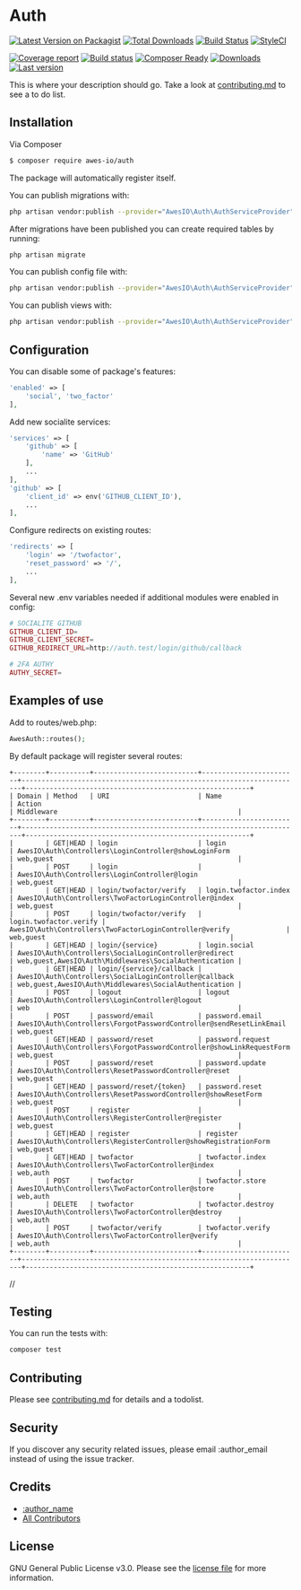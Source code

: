# Auth

[![Latest Version on Packagist][ico-version]][link-packagist]
[![Total Downloads][ico-downloads]][link-downloads]
[![Build Status][ico-travis]][link-travis]
[![StyleCI][ico-styleci]][link-styleci]

[![Coverage report](http://gitlab.awescode.com/awes-io/auth/badges/master/coverage.svg)](https://www.awes.io/)
[![Build status](http://gitlab.awescode.com/awes-io/auth/badges/master/build.svg)](https://www.awes.io/)
[![Composer Ready](https://www.awc.wtf/awes-io/auth/status.svg)](https://www.awes.io/)
[![Downloads](https://www.awc.wtf/awes-io/auth/downloads.svg)](https://www.awes.io/)
[![Last version](https://www.awc.wtf/awes-io/auth/version.svg)](https://www.awes.io/) 


This is where your description should go. Take a look at [contributing.md](contributing.md) to see a to do list.

## Installation

Via Composer

``` bash
$ composer require awes-io/auth
```

The package will automatically register itself.

You can publish migrations with:

```bash
php artisan vendor:publish --provider="AwesIO\Auth\AuthServiceProvider" --tag="migrations"
```

After migrations have been published you can create required tables by running:

```bash
php artisan migrate
```

You can publish config file with:

```bash
php artisan vendor:publish --provider="AwesIO\Auth\AuthServiceProvider" --tag="config"
```

You can publish views with:

```bash
php artisan vendor:publish --provider="AwesIO\Auth\AuthServiceProvider" --tag="views"
```

## Configuration

You can disable some of package's features:

```php
'enabled' => [
    'social', 'two_factor'
],
```

Add new socialite services:

```php
'services' => [
    'github' => [
        'name' => 'GitHub'
    ],
    ...
],
'github' => [
    'client_id' => env('GITHUB_CLIENT_ID'),
    ...
],
```

Configure redirects on existing routes:

```php
'redirects' => [
    'login' => '/twofactor',
    'reset_password' => '/',
    ...
],
```

Several new .env variables needed if additional modules were enabled in config:

```php
# SOCIALITE GITHUB
GITHUB_CLIENT_ID=
GITHUB_CLIENT_SECRET=
GITHUB_REDIRECT_URL=http://auth.test/login/github/callback

# 2FA AUTHY
AUTHY_SECRET=
```

## Examples of use

Add to routes/web.php:

```php
AwesAuth::routes();
```

By default package will register several routes:

```
+--------+----------+--------------------------+------------------------+----------------------------------------------------------------------+--------------------------------------------------------+
| Domain | Method   | URI                      | Name                   | Action                                                               | Middleware                                             |
+--------+----------+--------------------------+------------------------+----------------------------------------------------------------------+--------------------------------------------------------+
|        | GET|HEAD | login                    | login                  | AwesIO\Auth\Controllers\LoginController@showLoginForm                | web,guest                                              |
|        | POST     | login                    |                        | AwesIO\Auth\Controllers\LoginController@login                        | web,guest                                              |
|        | GET|HEAD | login/twofactor/verify   | login.twofactor.index  | AwesIO\Auth\Controllers\TwoFactorLoginController@index               | web,guest                                              |
|        | POST     | login/twofactor/verify   | login.twofactor.verify | AwesIO\Auth\Controllers\TwoFactorLoginController@verify              | web,guest                                              |
|        | GET|HEAD | login/{service}          | login.social           | AwesIO\Auth\Controllers\SocialLoginController@redirect               | web,guest,AwesIO\Auth\Middlewares\SocialAuthentication |
|        | GET|HEAD | login/{service}/callback |                        | AwesIO\Auth\Controllers\SocialLoginController@callback               | web,guest,AwesIO\Auth\Middlewares\SocialAuthentication |
|        | POST     | logout                   | logout                 | AwesIO\Auth\Controllers\LoginController@logout                       | web                                                    |
|        | POST     | password/email           | password.email         | AwesIO\Auth\Controllers\ForgotPasswordController@sendResetLinkEmail  | web,guest                                              |
|        | GET|HEAD | password/reset           | password.request       | AwesIO\Auth\Controllers\ForgotPasswordController@showLinkRequestForm | web,guest                                              |
|        | POST     | password/reset           | password.update        | AwesIO\Auth\Controllers\ResetPasswordController@reset                | web,guest                                              |
|        | GET|HEAD | password/reset/{token}   | password.reset         | AwesIO\Auth\Controllers\ResetPasswordController@showResetForm        | web,guest                                              |
|        | POST     | register                 |                        | AwesIO\Auth\Controllers\RegisterController@register                  | web,guest                                              |
|        | GET|HEAD | register                 | register               | AwesIO\Auth\Controllers\RegisterController@showRegistrationForm      | web,guest                                              |
|        | GET|HEAD | twofactor                | twofactor.index        | AwesIO\Auth\Controllers\TwoFactorController@index                    | web,auth                                               |
|        | POST     | twofactor                | twofactor.store        | AwesIO\Auth\Controllers\TwoFactorController@store                    | web,auth                                               |
|        | DELETE   | twofactor                | twofactor.destroy      | AwesIO\Auth\Controllers\TwoFactorController@destroy                  | web,auth                                               |
|        | POST     | twofactor/verify         | twofactor.verify       | AwesIO\Auth\Controllers\TwoFactorController@verify                   | web,auth                                               |
+--------+----------+--------------------------+------------------------+----------------------------------------------------------------------+--------------------------------------------------------+
```

//

## Testing

You can run the tests with:

```bash
composer test
```

## Contributing

Please see [contributing.md](contributing.md) for details and a todolist.

## Security

If you discover any security related issues, please email :author_email instead of using the issue tracker.

## Credits

- [:author_name][link-author]
- [All Contributors][link-contributors]

## License

GNU General Public License v3.0. Please see the [license file](license.md) for more information.

[ico-version]: https://img.shields.io/packagist/v/awes-io/auth.svg?style=flat-square
[ico-downloads]: https://img.shields.io/packagist/dt/awes-io/auth.svg?style=flat-square
[ico-travis]: https://img.shields.io/travis/awes-io/auth/master.svg?style=flat-square
[ico-styleci]: https://styleci.io/repos/12345678/shield

[link-packagist]: https://packagist.org/packages/awes-io/auth
[link-downloads]: https://packagist.org/packages/awes-io/auth
[link-travis]: https://travis-ci.org/awes-io/auth
[link-styleci]: https://styleci.io/repos/12345678
[link-author]: https://github.com/awes-io
[link-contributors]: ../../contributors]
